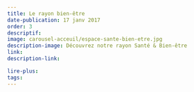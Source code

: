 ```yaml
---
title: Le rayon bien-être
date-publication: 17 janv 2017
order: 3
descriptif:
image: carousel-acceuil/espace-sante-bien-etre.jpg
description-image: Découvrez notre rayon Santé & Bien-être
link: 
description-link:

lire-plus: 
tags: 
---
```

